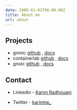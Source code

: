 ```yaml
---
date: 2000-01-01T06:00:00Z
title: About me
url: about
---
```


## Projects

- gnmic [github](https://github.com/karimra/gnmic) , [docs](https://gnmic.kmrd.dev)
- containerlab [github](https://github.com/srl-labs/containerlab) , [docs](https://containerlab.srlinux.dev/)
- gnoic [github](https://github.com/karimra/gnoic) , [docs](https://gnoic.kmrd.dev)

## Contact

- LinkedIn - [Karim Radhouani](https://linkedin.com/in/karim-radhouani)

- Twitter - [karimtw_](https://twitter.com/Karimtw_)
